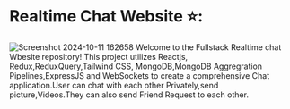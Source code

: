 # Realtime Chat Website ⭐:
![Screenshot 2024-10-11 162658](https://github.com/user-attachments/assets/ed3e4fb2-37a4-4ec4-a5ee-59721c8d7c7b)
Welcome to the Fullstack Realtime chat Wbesite repository! This project utilizes Reactjs, Redux,ReduxQuery,Tailwind CSS, MongoDB,MongoDB Aggregration Pipelines,ExpressJS and WebSockets to create a comprehensive Chat application.User can chat with each other Privately,send picture,Videos.They can also send Friend Request to each other.
